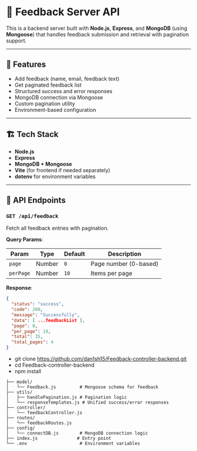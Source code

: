# 📡 Feedback Server API

This is a backend server built with **Node.js**, **Express**, and **MongoDB** (using **Mongoose**) that handles feedback submission and retrieval with pagination support.

---

## 🚀 Features

- Add feedback (name, email, feedback text)
- Get paginated feedback list
- Structured success and error responses
- MongoDB connection via Mongoose
- Custom pagination utility
- Environment-based configuration

---

## 🏗️ Tech Stack

- **Node.js**
- **Express**
- **MongoDB + Mongoose**
- **Vite** (for frontend if needed separately)
- **dotenv** for environment variables

---

## 🧪 API Endpoints

### `GET /api/feedback`

Fetch all feedback entries with pagination.

**Query Params**:

| Param     | Type   | Default | Description           |
|-----------|--------|---------|-----------------------|
| `page`    | Number | `0`     | Page number (0-based) |
| `perPage` | Number | `10`    | Items per page        |

**Response**:
```json
{
  "status": "success",
  "code": 200,
  "message": "Successfully",
  "data": [ ...feedbackList ],
  "page": 0,
  "per_page": 10,
  "total": 35,
  "total_pages": 4
}
```


- git clone https://github.com/dan1sh15/Feedback-controller-backend.git
- cd Feedback-controller-backend
- npm install

```
├── model/
│   └── Feedback.js         # Mongoose schema for feedback
├── utils/
│   ├── handlePagination.js # Pagination logic
│   └── responseTemplates.js # Unified success/error responses
├── controller/
│   └── feedbackController.js
├── routes/
│   └── feedbackRoutes.js
├── config/
│   └── connectDB.js        # MongoDB connection logic
├── index.js               # Entry point
└── .env                    # Environment variables

```
